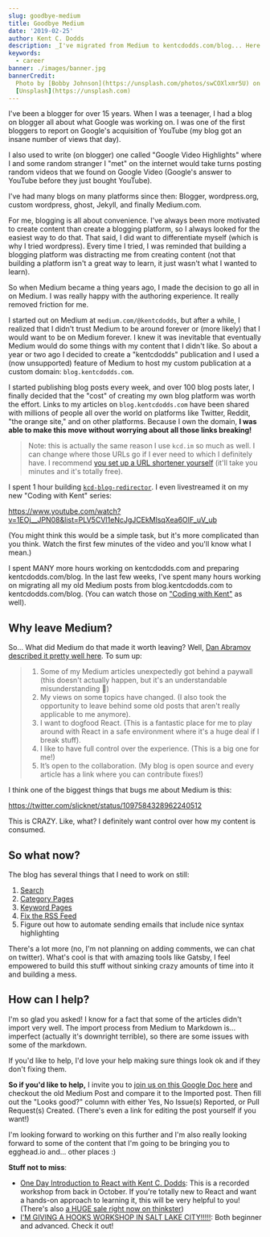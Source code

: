 ```yaml
---
slug: goodbye-medium
title: Goodbye Medium
date: '2019-02-25'
author: Kent C. Dodds
description: _I've migrated from Medium to kentcdodds.com/blog... Here's why_
keywords:
  - career
banner: ./images/banner.jpg
bannerCredit:
  Photo by [Bobby Johnson](https://unsplash.com/photos/swCOXlxmr5U) on
  [Unsplash](https://unsplash.com)
---
```


I've been a blogger for over 15 years. When I was a teenager, I had a blog on
blogger all about what Google was working on. I was one of the first bloggers to
report on Google's acquisition of YouTube (my blog got an insane number of views
that day).

I also used to write (on blogger) one called "Google Video Highlights" where I
and some random stranger I "met" on the internet would take turns posting random
videos that we found on Google Video (Google's answer to YouTube before they
just bought YouTube).

I've had many blogs on many platforms since then: Blogger, wordpress.org, custom
wordpress, ghost, Jekyll, and finally Medium.com.

For me, blogging is all about convenience. I've always been more motivated to
create content than create a blogging platform, so I always looked for the
easiest way to do that. That said, I did want to differentiate myself (which is
why I tried wordpress). Every time I tried, I was reminded that building a
blogging platform was distracting me from creating content (not that building a
platform isn't a great way to learn, it just wasn't what I wanted to learn).

So when Medium became a thing years ago, I made the decision to go all in on
Medium. I was really happy with the authoring experience. It really removed
friction for me.

I started out on Medium at `medium.com/@kentcdodds`, but after a while, I
realized that I didn't trust Medium to be around forever or (more likely) that I
would want to be on Medium forever. I knew it was inevitable that eventually
Medium would do some things with my content that I didn't like. So about a year
or two ago I decided to create a "kentcdodds" publication and I used a (now
unsupported) feature of Medium to host my custom publication at a custom domain:
`blog.kentcdodds.com`.

I started publishing blog posts every week, and over 100 blog posts later, I
finally decided that the "cost" of creating my own blog platform was worth the
effort. Links to my articles on `blog.kentcdodds.com` have been shared with
millions of people all over the world on platforms like Twitter, Reddit, "the
orange site," and on other platforms. Because I own the domain, **I was able to
make this move without worrying about all those links breaking!**

> Note: this is actually the same reason I use `kcd.im` so much as well. I can
> change where those URLs go if I ever need to which I definitely have. I
> recommend
> [you set up a URL shortener yourself](https://www.youtube.com/watch?v=HL6paXyx6hM&index=40&list=PLV5CVI1eNcJgCrPH_e6d57KRUTiDZgs0u)
> (it'll take you minutes and it's totally free).

I spent 1 hour building
[`kcd-blog-redirector`](https://github.com/kentcdodds/kcd-blog-redirector). I
even livestreamed it on my new "Coding with Kent" series:

https://www.youtube.com/watch?v=1EOj__JPN08&list=PLV5CVI1eNcJgJCEkMlsqXea6OIF_uV_ub

(You might think this would be a simple task, but it's more complicated than you
think. Watch the first few minutes of the video and you'll know what I mean.)

I spent MANY more hours working on kentcdodds.com and preparing
kentcdodds.com/blog. In the last few weeks, I've spent many hours working on
migrating all my old Medium posts from blog.kentcdodds.com to
kentcdodds.com/blog. (You can watch those on
["Coding with Kent"](https://kcd.im/coding) as well).

## Why leave Medium?

So... What did Medium do that made it worth leaving? Well,
[Dan Abramov described it pretty well here](https://medium.com/@dan_abramov/why-my-new-blog-isnt-on-medium-3b280282fbae).
To sum up:

> 1. Some of my Medium articles unexpectedly got behind a paywall (this doesn't
>    actually happen, but it's an understandable misunderstanding 🤔)
> 2. My views on some topics have changed. (I also took the opportunity to leave
>    behind some old posts that aren't really applicable to me anymore).
> 3. I want to dogfood React. (This is a fantastic place for me to play around
>    with React in a safe environment where it's a huge deal if I break stuff).
> 4. I like to have full control over the experience. (This is a big one for
>    me!)
> 5. It’s open to the collaboration. (My blog is open source and every article
>    has a link where you can contribute fixes!)

I think one of the biggest things that bugs me about Medium is this:

https://twitter.com/slicknet/status/1097584328962240512

This is CRAZY. Like, what? I definitely want control over how my content is
consumed.

## So what now?

The blog has several things that I need to work on still:

1. [Search](https://github.com/kentcdodds/kentcdodds.com/issues/48)
2. [Category Pages](https://github.com/kentcdodds/kentcdodds.com/issues/49)
3. [Keyword Pages](https://github.com/kentcdodds/kentcdodds.com/issues/50)
4. [Fix the RSS Feed](https://github.com/kentcdodds/kentcdodds.com/issues/51)
5. Figure out how to automate sending emails that include nice syntax
   highlighting

There's a lot more (no, I'm not planning on adding comments, we can chat on
twitter). What's cool is that with amazing tools like Gatsby, I feel empowered
to build this stuff without sinking crazy amounts of time into it and building a
mess.

## How can I help?

I'm so glad you asked! I know for a fact that some of the articles didn't import
very well. The import process from Medium to Markdown is... imperfect (actually
it's downright terrible), so there are some issues with some of the markdown.

If you'd like to help, I'd love your help making sure things look ok and if they
don't fixing them.

**So if you'd like to help,** I invite you to
[join us on this Google Doc here](https://docs.google.com/spreadsheets/d/1Fro-0x305nDsnoYuhid4qJRgcDb1a7-uXTvAU6EEa3U/edit?usp=sharing)
and checkout the old Medium Post and compare it to the Imported post. Then fill
out the "Looks good?" column with either Yes, No Issue(s) Reported, or Pull
Request(s) Created. (There's even a link for editing the post yourself if you
want!)

I'm looking forward to working on this further and I'm also really looking
forward to some of the content that I'm going to be bringing you to egghead.io
and... other places :)

**Stuff not to miss**:

- [One Day Introduction to React with Kent C. Dodds](https://thinkster.io/tutorials/one-day-introduction-to-react-with-kent-c-dodds):
  This is a recorded workshop from back in October. If you're totally new to
  React and want a hands-on approach to learning it, this will be very helpful
  to you! (There's also
  [a HUGE sale right now on thinkster](https://www.google.com/url?q=https://thinkster.io/pro/yearly/kcd-react-workshop))
- [I'M GIVING A HOOKS WORKSHOP IN SALT LAKE CITY!!!!!](https://ti.to/thinkster-io/react-hooks-workshop-slc-may-2019):
  Both beginner and advanced. Check it out!
